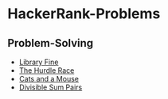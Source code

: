 # HackerRank-Problems

## Problem-Solving
- [Library Fine](https://github.com/VasuGupta25/HackerRank-Problems/blob/master/Library%20Fine.cpp) 
- [The Hurdle Race](https://github.com/VasuGupta25/HackerRank-Problems/blob/master/The%20Hurdle%20Race) 
- [Cats and a Mouse](https://github.com/VasuGupta25/HackerRank-Problems/blob/master/Cats%20and%20a%20Mouse)  
- [Divisible Sum Pairs](https://github.com/VasuGupta25/HackerRank-Problems/blob/master/Divisible%20Sum%20Pairs)  


